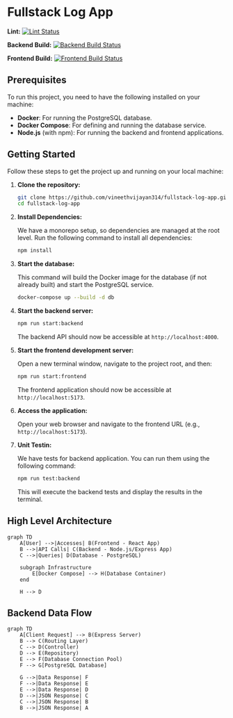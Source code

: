 # Fullstack Log App

**Lint:** [![Lint Status](https://github.com/vineethvijayan314/fullstack-log-app/actions/workflows/ci.yml/badge.svg?branch=main&event=push&status=success&job=lint)](https://github.com/vineethvijayan314/fullstack-log-app/actions/workflows/ci.yml)

**Backend Build:** [![Backend Build Status](https://github.com/vineethvijayan314/fullstack-log-app/actions/workflows/ci.yml/badge.svg?branch=main&event=push&status=success&job=build_backend)](https://github.com/vineethvijayan314/fullstack-log-app/actions/workflows/ci.yml)

**Frontend Build:** [![Frontend Build Status](https://github.com/vineethvijayan314/fullstack-log-app/actions/workflows/ci.yml/badge.svg?branch=main&event=push&status=success&job=build_frontend)](https://github.com/vineethvijayan314/fullstack-log-app/actions/workflows/ci.yml)


## Prerequisites

To run this project, you need to have the following installed on your machine:

*   **Docker**: For running the PostgreSQL database.
*   **Docker Compose**: For defining and running the database service.
*   **Node.js** (with npm): For running the backend and frontend applications.

## Getting Started

Follow these steps to get the project up and running on your local machine:

1.  **Clone the repository:**

    ```bash
    git clone https://github.com/vineethvijayan314/fullstack-log-app.git
    cd fullstack-log-app
    ```

2.  **Install Dependencies:**

    We have a monorepo setup, so dependencies are managed at the root level. Run the following command to install all dependencies:

    ```bash
    npm install
    ```

3.  **Start the database:**

    This command will build the Docker image for the database (if not already built) and start the PostgreSQL service.

    ```bash
    docker-compose up --build -d db
    ```

4.  **Start the backend server:**

    ```bash
    npm run start:backend
    ```

    The backend API should now be accessible at `http://localhost:4000`.

5.  **Start the frontend development server:**

    Open a new terminal window, navigate to the project root, and then:

    ```bash
    npm run start:frontend
    ```

    The frontend application should now be accessible at `http://localhost:5173`.

6.  **Access the application:**

    Open your web browser and navigate to the frontend URL (e.g., `http://localhost:5173`).

7.  **Unit Testin:**

    We have tests for backend application. You can run them using the following command:

    ```bash
    npm run test:backend
    ```

    This will execute the backend tests and display the results in the terminal.


## High Level Architecture

```mermaid
graph TD
    A[User] -->|Accesses| B(Frontend - React App)
    B -->|API Calls| C(Backend - Node.js/Express App)
    C -->|Queries| D(Database - PostgreSQL)

    subgraph Infrastructure
        E[Docker Compose] --> H(Database Container)
    end

    H --> D
```

## Backend Data Flow

```mermaid
graph TD
    A[Client Request] --> B(Express Server)
    B --> C(Routing Layer)
    C --> D(Controller)
    D --> E(Repository)
    E --> F(Database Connection Pool)
    F --> G[PostgreSQL Database]

    G -->|Data Response| F
    F -->|Data Response| E
    E -->|Data Response| D
    D -->|JSON Response| C
    C -->|JSON Response| B
    B -->|JSON Response| A
```
